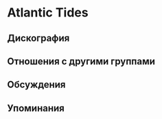 # Atlantic Tides



## Дискография


## Отношения с другими группами


## Обсуждения


## Упоминания

